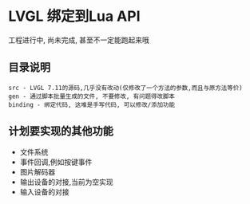
# LVGL 绑定到Lua API

工程进行中, 尚未完成, 甚至不一定能跑起来哦

## 目录说明

```
src - LVGL 7.11的源码,几乎没有改动(仅修改了一个方法的参数,而且与原方法等价)
gen - 通过脚本批量生成的文件, 不要修改, 有问题得改脚本
binding - 绑定代码, 这堆是手写代码, 可以修改/添加功能
```

## 计划要实现的其他功能

* 文件系统
* 事件回调,例如按键事件
* 图片解码器
* 输出设备的对接,当前为空实现
* 输入设备的对接
